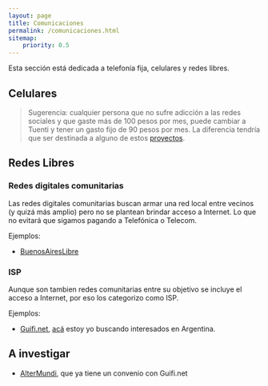 ```yaml
---
layout: page
title: Comunicaciones
permalink: /comunicaciones.html
sitemap:
    priority: 0.5
---
```


Esta sección está dedicada a telefonía fija, celulares y redes libres.

## Celulares

> Sugerencia: cualquier persona que no sufre adicción a las redes sociales y que gaste más de 100 pesos por mes, puede
> cambiar a Tuenti y tener un gasto fijo de 90 pesos por mes. La diferencia tendría que ser destinada a alguno de 
> estos <a href="financiacion-proyectos-colectivos.html">proyectos</a>.

## Redes Libres

### Redes digitales comunitarias

Las redes digitales comunitarias buscan armar una red local entre vecinos (y quizá más amplio) pero no se plantean brindar acceso a Internet. Lo que no evitará que sigamos pagando a Telefónica o Telecom.

Ejemplos:

- [BuenosAiresLibre](http://www.buenosaireslibre.net/)

### ISP

Aunque son tambien redes comunitarias entre su objetivo se incluye el acceso a Internet, por eso los categorizo como ISP. 

Ejemplos:

- [Guifi.net](http://www.guifi.net), [acá](https://guifi.net/en/node/90691) estoy yo buscando interesados en Argentina.

## A investigar

- [AlterMundi](http://www.altermundi.net), que ya tiene un convenio con Guifi.net